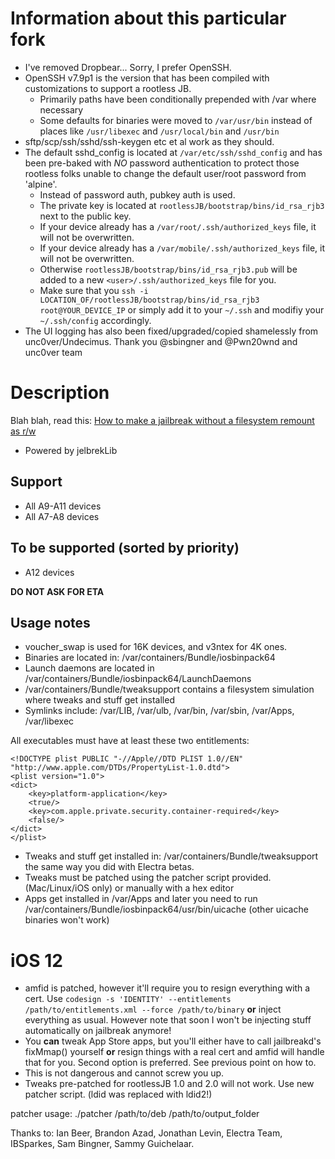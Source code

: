 # Information about this particular fork

- I've removed Dropbear... Sorry, I prefer OpenSSH.
- OpenSSH v7.9p1 is the version that has been compiled with customizations to support a rootless JB.
  - Primarily paths have been conditionally prepended with /var where necessary
  - Some defaults for binaries were moved to `/var/usr/bin` instead of places like `/usr/libexec` and `/usr/local/bin` and `/usr/bin`
- sftp/scp/ssh/sshd/ssh-keygen etc et al work as they should.
- The default sshd_config is located at `/var/etc/ssh/sshd_config` and has been pre-baked with _NO_ password authentication to protect those rootless folks unable to change the default user/root password from 'alpine'.
  - Instead of password auth, pubkey auth is used.
  - The private key is located at `rootlessJB/bootstrap/bins/id_rsa_rjb3` next to the public key.
  - If your device already has a `/var/root/.ssh/authorized_keys` file, it will not be overwritten.
  - If your device already has a `/var/mobile/.ssh/authorized_keys` file, it will not be overwritten.
  - Otherwise `rootlessJB/bootstrap/bins/id_rsa_rjb3.pub` will be added to a new `<user>/.ssh/authorized_keys` file for you.
  - Make sure that you `ssh -i LOCATION_OF/rootlessJB/bootstrap/bins/id_rsa_rjb3 root@YOUR_DEVICE_IP` or simply add it to your `~/.ssh` and modifiy your `~/.ssh/config` accordingly.
- The UI logging has also been fixed/upgraded/copied shamelessly from unc0ver/Undecimus. Thank you @sbingner and @Pwn20wnd and unc0ver team

# Description

Blah blah, read this: [How to make a jailbreak without a filesystem remount as r/w](https://github.com/jakeajames/rootlessJB/blob/master/writeup.pdf)

- Powered by jelbrekLib


## Support

- All A9-A11 devices
- All A7-A8 devices

## To be supported (sorted by priority)

- A12 devices

**DO NOT ASK FOR ETA**

## Usage notes

- voucher_swap is used for 16K devices, and v3ntex for 4K ones.
- Binaries are located in: /var/containers/Bundle/iosbinpack64
- Launch daemons are located in /var/containers/Bundle/iosbinpack64/LaunchDaemons
- /var/containers/Bundle/tweaksupport contains a filesystem simulation where tweaks and stuff get installed
- Symlinks include: /var/LIB, /var/ulb, /var/bin, /var/sbin, /var/Apps, /var/libexec

All executables must have at least these two entitlements:

    <!DOCTYPE plist PUBLIC "-//Apple//DTD PLIST 1.0//EN" "http://www.apple.com/DTDs/PropertyList-1.0.dtd">
    <plist version="1.0">
    <dict>
        <key>platform-application</key>
        <true/>
        <key>com.apple.private.security.container-required</key>
        <false/>
    </dict>
    </plist>


- Tweaks and stuff get installed in: /var/containers/Bundle/tweaksupport the same way you did with Electra betas.
- Tweaks must be patched using the patcher script provided. (Mac/Linux/iOS only) or manually with a hex editor
- Apps get installed in /var/Apps and later you need to run /var/containers/Bundle/iosbinpack64/usr/bin/uicache (other uicache binaries won't work)

# iOS 12
- amfid is patched, however it'll require you to resign everything with a cert. Use `codesign -s 'IDENTITY' --entitlements /path/to/entitlements.xml --force /path/to/binary` **or** inject everything as usual. However note that soon I won't be injecting stuff automatically on jailbreak anymore!
- You **can** tweak App Store apps, but you'll either have to call jailbreakd's fixMmap() yourself **or** resign things with a real cert and amfid will handle that for you. Second option is preferred. See previous point on how to.
- This is not dangerous and cannot screw you up.
- Tweaks pre-patched for rootlessJB 1.0 and 2.0 will not work. Use new patcher script. (ldid was replaced with ldid2!)

patcher usage:
./patcher /path/to/deb /path/to/output_folder

Thanks to: Ian Beer, Brandon Azad, Jonathan Levin, Electra Team, IBSparkes, Sam Bingner, Sammy Guichelaar.


